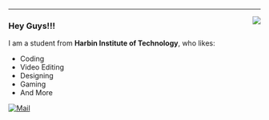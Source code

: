 <hr/>

<img align="right" src="https://github-readme-stats.vercel.app/api?username=vonbrank&show_icons=true&theme=tokyonight" />

### Hey Guys!!!



I am a student from **Harbin Institute of Technology**, who likes:

+ <i class="fas fa-code"></i> Coding
+ <i class="fas fa-layer-group"></i> Video Editing
+ <i class="fas fa-bezier-curve"></i> Designing
+ <i class="fas fa-gamepad"></i> Gaming
+ <i class="fas fa-angle-double-right"></i> And More

[![Mail](https://img.shields.io/badge/Email-vonbrank@outlook.com-blue?style=flat&logo=mail.ru)](mailto:vonbrank@outlook.com)


